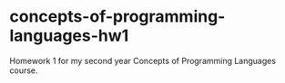 # concepts-of-programming-languages-hw1
Homework 1 for my second year Concepts of Programming Languages course.

